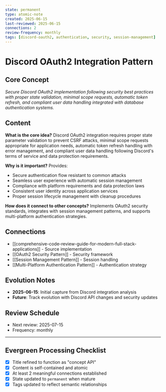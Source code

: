 ```yaml
---
state: permanent
type: atomic-note
created: 2025-06-15
last-reviewed: 2025-06-15
connections: 2
review-frequency: monthly
tags: [discord-oauth2, authentication, security, session-management]
---
```

# Discord OAuth2 Integration Pattern

## Core Concept

*Secure Discord OAuth2 implementation following security best practices with proper state validation, minimal scope requests, automatic token refresh, and compliant user data handling integrated with database authentication systems.*

## Content

**What is the core idea?**
Discord OAuth2 integration requires proper state parameter validation to prevent CSRF attacks, minimal scope requests appropriate for application needs, automatic token refresh handling with error management, and compliant user data handling following Discord's terms of service and data protection requirements.

**Why is it important?**
Provides:
- Secure authentication flow resistant to common attacks
- Seamless user experience with automatic session management
- Compliance with platform requirements and data protection laws
- Consistent user identity across application services
- Proper session lifecycle management with cleanup procedures

**How does it connect to other concepts?**
Implements OAuth2 security standards, integrates with session management patterns, and supports multi-platform authentication strategies.

## Connections

- [[comprehensive-code-review-guide-for-modern-full-stack-applications]] - Source implementation
- [[OAuth2 Security Pattern]] - Security framework
- [[Session Management Pattern]] - Session handling
- [[Multi-Platform Authentication Pattern]] - Authentication strategy

## Evolution Notes

- **2025-06-15**: Initial capture from Discord integration analysis
- **Future**: Track evolution with Discord API changes and security updates

## Review Schedule

- Next review: 2025-07-15
- Frequency: monthly

---

## Evergreen Processing Checklist

- [x] Title refined to function as "concept API"
- [x] Content is self-contained and atomic
- [x] At least 2 meaningful connections established
- [x] State updated to `permanent` when mature
- [x] Tags updated to reflect semantic relationships